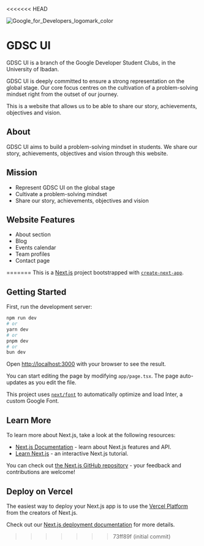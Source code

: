 <<<<<<< HEAD

![Google_for_Developers_logomark_color](https://github.com/GDSC-UI/Website/assets/103947598/ec9599c0-a20c-4003-9332-f6fc7dec6f3a)




# GDSC UI


<p align="center">

GDSC UI is a branch of the Google Developer Student Clubs, in the University of Ibadan.

</p>

<p align="center">

GDSC UI is deeply committed to ensure a strong representation on the global stage. Our core focus centres on the cultivation of a problem-solving mindset right from the outset of our journey.

</p>

<p align="center">

This is a website that allows us to be able to share our story, achievements, objectives and vision.

</p>

<p align="center">

## About

</p>

<p align="center">

GDSC UI aims to build a problem-solving mindset in students. We share our story, achievements, objectives and vision through this website.

</p>

<p align="center"> 

## Mission

</p>

<p align="center">

- Represent GDSC UI on the global stage
- Cultivate a problem-solving mindset
- Share our story, achievements, objectives and vision

</p>

<p align="center">

## Website Features

</p>

<p align="center">

- About section
- Blog  
- Events calendar
- Team profiles
- Contact page

</p>


=======
This is a [Next.js](https://nextjs.org/) project bootstrapped with [`create-next-app`](https://github.com/vercel/next.js/tree/canary/packages/create-next-app).

## Getting Started

First, run the development server:

```bash
npm run dev
# or
yarn dev
# or
pnpm dev
# or
bun dev
```

Open [http://localhost:3000](http://localhost:3000) with your browser to see the result.

You can start editing the page by modifying `app/page.tsx`. The page auto-updates as you edit the file.

This project uses [`next/font`](https://nextjs.org/docs/basic-features/font-optimization) to automatically optimize and load Inter, a custom Google Font.

## Learn More

To learn more about Next.js, take a look at the following resources:

- [Next.js Documentation](https://nextjs.org/docs) - learn about Next.js features and API.
- [Learn Next.js](https://nextjs.org/learn) - an interactive Next.js tutorial.

You can check out [the Next.js GitHub repository](https://github.com/vercel/next.js/) - your feedback and contributions are welcome!

## Deploy on Vercel

The easiest way to deploy your Next.js app is to use the [Vercel Platform](https://vercel.com/new?utm_medium=default-template&filter=next.js&utm_source=create-next-app&utm_campaign=create-next-app-readme) from the creators of Next.js.

Check out our [Next.js deployment documentation](https://nextjs.org/docs/deployment) for more details.
>>>>>>> 73ff89f (initial commit)
